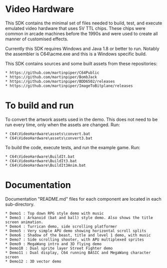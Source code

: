 Video Hardware
==============

This SDK contains the minimal set of files needed to build, test, and execute emulated video hardware that uses 5V TTL chips. These chips were common in arcade machines before the 1990s and were used to create all manner of customised effects.

Currently this SDK requires Windows and Java 1.8 or better to run. Notably the assembler is C64\acme.exe and this is a Windows specific build.

This SDK contains sources and some built assets from these repositories:

	* https://github.com/martinpiper/C64Public
	* https://github.com/martinpiper/BombJack
	* https://github.com/martinpiper/BDD6502/releases
	* https://github.com/martinpiper/ImageToBitplane/releases


To build and run
================

To convert the artwork assets used in the demo. This does not need to be run every time, only when the assets are changed. Run:

	* C64\VideoHardware\assets\convert.bat
	* C64\VideoHardware\assets\convert3.bat
	
To build the code, execute tests, and run the example game. Run:

	* C64\VideoHardware\BuildIt.bat
	* C64\VideoHardware\BuildIt3.bat
	* C64\VideoHardware\BuildIt3Anim.bat


Documentation
=============

Documentation "README.md" files for each component are located in each sub-directory.


	* Demo1 : Top down RPG style demo with music
	* Demo3 : Arkanoid (bat and ball) style demo. Also shows the title screen animation.
	* Demo4 : Turrican demo, side scrolling platformer
	* Demo5 : Very simple APU demo showing horizontal scroll splits
	* Demo6 : Shadow of the beast, title and level 1 demo, with music
	* Demo7 : Side scrolling shooter, with APU multiplexed sprites
	* Demo9 : MegaWang intro and 3D flying demo
	* Demo10 : Dual sprite layer Street Fighter demo
	* Demo11 : Dual display, C64 running BASIC and MegaWang character screen
	* Demo12 : 3D vector demo
